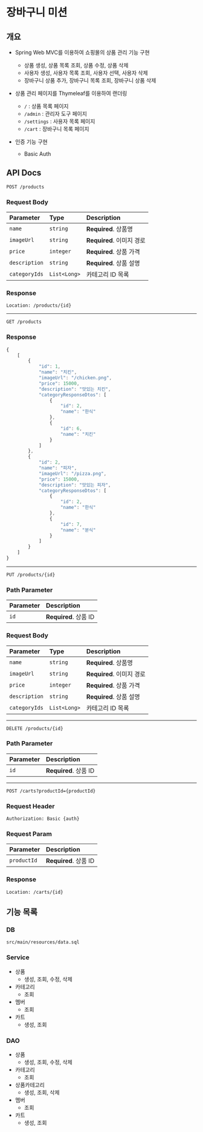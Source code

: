 # 장바구니 미션

## 개요

- Spring Web MVC를 이용하여 쇼핑몰의 상품 관리 기능 구현
    - 상품 생성, 상품 목록 조회, 상품 수정, 상품 삭제
    - 사용자 생성, 사용자 목록 조회, 사용자 선택, 사용자 삭제
    - 장바구니 상품 추가, 장바구니 목록 조회, 장바구니 상품 삭제

- 상품 관리 페이지를 Thymeleaf를 이용하여 랜더링
    - `/` : 상품 목록 페이지
    - `/admin` : 관리자 도구 페이지
    - `/settings` : 사용자 목록 페이지
    - `/cart` : 장바구니 목록 페이지

- 인증 기능 구현
    - Basic Auth

## API Docs

```http
POST /products
```

### Request Body

| Parameter     | Type         | Description          |
|:--------------|:-------------|:---------------------|
| `name`        | `string`     | **Required**. 상품명    |
| `imageUrl`    | `string`     | **Required**. 이미지 경로 |
| `price`       | `integer`    | **Required**. 상품 가격  |
| `description` | `string`     | **Required**. 상품 설명  |
| `categoryIds` | `List<Long>` | 카테고리 ID 목록           |

### Response

```http
Location: /products/{id}
```

---

```http
GET /products
```

### Response

```javascript
{
    [
        {
            "id": 1,
            "name": "치킨",
            "imageUrl": "/chicken.png",
            "price": 15000,
            "description": "맛있는 치킨",
            "categoryResponseDtos": [
                {
                    "id": 2,
                    "name": "한식"
                },
                {
                    "id": 6,
                    "name": "치킨"
                }
            ]
        },
        {
            "id": 2,
            "name": "피자",
            "imageUrl": "/pizza.png",
            "price": 15000,
            "description": "맛있는 피자",
            "categoryResponseDtos": [
                {
                    "id": 2,
                    "name": "한식"
                },
                {
                    "id": 7,
                    "name": "분식"
                }
            ]
        }
    ]
}
```

---

```http
PUT /products/{id}
```

### Path Parameter

| Parameter | Description         |
|:----------|:--------------------|
| `id`      | **Required**. 상품 ID |

### Request Body

| Parameter     | Type         | Description          |
|:--------------|:-------------|:---------------------|
| `name`        | `string`     | **Required**. 상품명    |
| `imageUrl`    | `string`     | **Required**. 이미지 경로 |
| `price`       | `integer`    | **Required**. 상품 가격  |
| `description` | `string`     | **Required**. 상품 설명  |
| `categoryIds` | `List<Long>` | 카테고리 ID 목록           |

---

```http
DELETE /products/{id}
```

### Path Parameter

| Parameter | Description         |
|:----------|:--------------------|
| `id`      | **Required**. 상품 ID |

---

```http
POST /carts?productId={productId}
```

### Request Header

```http
Authorization: Basic {auth}
```

### Request Param

| Parameter   | Description         |
|:------------|:--------------------|
| `productId` | **Required**. 상품 ID |

### Response

```http
Location: /carts/{id}
```

## 기능 목록

### DB

```
src/main/resources/data.sql
```

### Service

- 상품
    - 생성, 조회, 수정, 삭제
- 카테고리
    - 조회
- 멤버
    - 조회
- 카트
    - 생성, 조회

### DAO

- 상품
    - 생성, 조회, 수정, 삭제
- 카테고리
    - 조회
- 상품카테고리
    - 생성, 조회, 삭제
- 멤버
    - 조회
- 카트
    - 생성, 조회
